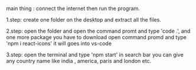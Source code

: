 main thing : connect the internet then run the program.

1.step: create one folder on the desktop and extract all the files.  

2.step: open the folder and open the command promt and type 'code .', and one more package you have to download open 
command promd and type 'npm i react-icons' it will goes into vs-code   

3.step: open the terminal and type 'npm start' in search bar you can give any country name like india , america, paris and london etc.    
